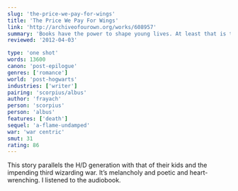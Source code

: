 ```yaml
---
slug: 'the-price-we-pay-for-wings'
title: 'The Price We Pay For Wings'
link: 'http://archiveofourown.org/works/608957'
summary: 'Books have the power to shape young lives. At least that is the hope of the anonymous author of a best-selling series about a Muggle boy and his best friend on the eve of a world war. But stories do more than just shape the future: they can redress the wrongs of the past as well. But only as long as it’s not too late…'
reviewed: '2012-04-03'

type: 'one shot'
words: 13600
canon: 'post-epilogue'
genres: ['romance']
world: 'post-hogwarts'
industries: ['writer']
pairing: 'scorpius/albus'
author: 'frayach'
person: 'scorpius'
person: 'albus'
features: ['death']
sequel: 'a-flame-undamped'
war: 'war centric'
smut: 31
rating: 86
---
```


This story parallels the H/D generation with that of their kids and the impending third wizarding war. It’s melancholy and poetic and heart-wrenching. I listened to the audiobook.

